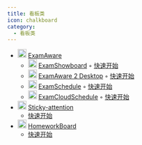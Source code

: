 ```yaml
---
title: 看板类
icon: chalkboard
category:
  - 看板类
---
```


- <img src="https://avatars.githubusercontent.com/u/195304368?s=200&v=4" width="20" height="20"/> [ExamAware](/dashboard/examaware/index.md)
  - <img src="https://avatars.githubusercontent.com/u/195304368?s=200&v=4" width="20" height="20"/> [ExamShowboard](/dashboard/examaware/exam-showboard/index.md)
    ◦ <i class="fa-solid fa-signs-post"></i> [快速开始](/dashboard/examaware/exam-showboard/get-started.md)
  - <img src="https://avatars.githubusercontent.com/u/195304368?s=200&v=4" width="20" height="20"/> [ExamAware 2 Desktop](/dashboard/examaware/examaware2-desktop/index.md)
    ◦ <i class="fa-solid fa-signs-post"></i> [快速开始](/dashboard/examaware/examaware2-desktop/get-started.md)
  - <img src="https://avatars.githubusercontent.com/u/195304368?s=200&v=4" width="20" height="20"/> [ExamSchedule](/dashboard/examaware/examschedule/index.md)
    ◦ <i class="fa-solid fa-signs-post"></i> [快速开始](/dashboard/examaware/examschedule/get-started.md)
  - <img src="https://avatars.githubusercontent.com/u/195304368?s=200&v=4" width="20" height="20"/> [ExamCloudSchedule](/dashboard/examaware/examcloudschedule/index.md)
    ◦ <i class="fa-solid fa-signs-post"></i> [快速开始](/dashboard/examaware/examcloudschedule/get-started.md)
- <img src="https://avatars.githubusercontent.com/u/183182916?s=200&v=4" width="20" height="20"/> [Sticky-attention](/dashboard/sticky-attention/index.md)
  - <i class="fa-solid fa-signs-post"></i> [快速开始](/dashboard/sticky-attention/get-started.md)
- <img src="https://gh.llkk.cc/https://raw.githubusercontent.com/EnderWolf006/HomeworkBoard/main/ClientProject/public/vite.svg" width="20" height="20"/> [HomeworkBoard](/dashboard/homeworkboard/index.md)
  - <i class="fa-solid fa-signs-post"></i> [快速开始](/dashboard/homeworkboard/get-started.md)